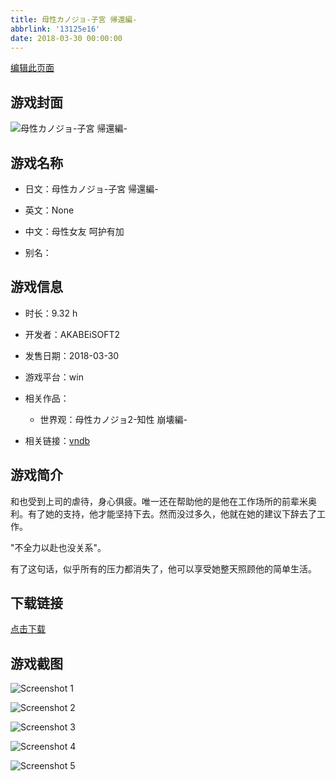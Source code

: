 ```yaml
---
title: 母性カノジョ-子宮 帰還編-
abbrlink: '13125e16'
date: 2018-03-30 00:00:00
---
```

[编辑此页面](https://github.com/ACG-3/ADV3-source/blob/main/source/_posts/games/%E6%AF%8D%E6%80%A7%E3%82%AB%E3%83%8E%E3%82%B8%E3%83%A7-%E5%AD%90%E5%AE%AE%20%E5%B8%B0%E9%82%84%E7%B7%A8-.md)

## 游戏封面

![母性カノジョ-子宮 帰還編-](https://pan.timero.xyz/d/onedrive/img_lib_001/%E6%AF%8D%E6%80%A7%E3%82%AB%E3%83%8E%E3%82%B8%E3%83%A7-%E5%AD%90%E5%AE%AE%20%E5%B8%B0%E9%82%84%E7%B7%A8-_cover.avif)


## 游戏名称

- 日文：母性カノジョ-子宮 帰還編-
- 英文：None
- 中文：母性女友 呵护有加

- 别名：


## 游戏信息

- 时长：9.32 h
- 开发者：AKABEiSOFT2
- 发售日期：2018-03-30
- 游戏平台：win
- 相关作品：
   - 世界观：母性カノジョ2-知性 崩壊編-

- 相关链接：[vndb](https://vndb.org/v21432)


## 游戏简介

和也受到上司的虐待，身心俱疲。唯一还在帮助他的是他在工作场所的前辈米奥利。有了她的支持，他才能坚持下去。然而没过多久，他就在她的建议下辞去了工作。

"不全力以赴也没关系"。

有了这句话，似乎所有的压力都消失了，他可以享受她整天照顾他的简单生活。




## 下载链接

[点击下载](https://pan.timero.xyz/onedrive/adv_lib_001/%E6%AF%8D%E6%80%A7%E3%82%AB%E3%83%8E%E3%82%B8%E3%83%A7-%E5%AD%90%E5%AE%AE%20%E5%B8%B0%E9%82%84%E7%B7%A8-)


## 游戏截图


![Screenshot 1](https://pan.timero.xyz/d/onedrive/img_lib_001/%E6%AF%8D%E6%80%A7%E3%82%AB%E3%83%8E%E3%82%B8%E3%83%A7-%E5%AD%90%E5%AE%AE%20%E5%B8%B0%E9%82%84%E7%B7%A8-_Screenshot_1.avif)

![Screenshot 2](https://pan.timero.xyz/d/onedrive/img_lib_001/%E6%AF%8D%E6%80%A7%E3%82%AB%E3%83%8E%E3%82%B8%E3%83%A7-%E5%AD%90%E5%AE%AE%20%E5%B8%B0%E9%82%84%E7%B7%A8-_Screenshot_2.avif)

![Screenshot 3](https://pan.timero.xyz/d/onedrive/img_lib_001/%E6%AF%8D%E6%80%A7%E3%82%AB%E3%83%8E%E3%82%B8%E3%83%A7-%E5%AD%90%E5%AE%AE%20%E5%B8%B0%E9%82%84%E7%B7%A8-_Screenshot_3.avif)

![Screenshot 4](https://pan.timero.xyz/d/onedrive/img_lib_001/%E6%AF%8D%E6%80%A7%E3%82%AB%E3%83%8E%E3%82%B8%E3%83%A7-%E5%AD%90%E5%AE%AE%20%E5%B8%B0%E9%82%84%E7%B7%A8-_Screenshot_4.avif)

![Screenshot 5](https://pan.timero.xyz/d/onedrive/img_lib_001/%E6%AF%8D%E6%80%A7%E3%82%AB%E3%83%8E%E3%82%B8%E3%83%A7-%E5%AD%90%E5%AE%AE%20%E5%B8%B0%E9%82%84%E7%B7%A8-_Screenshot_5.avif)

